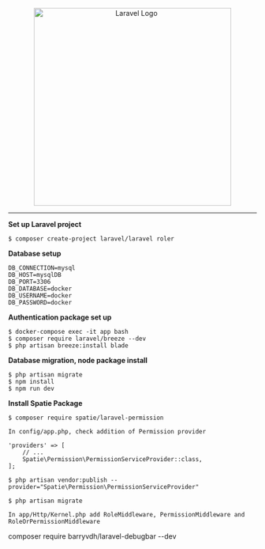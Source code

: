 <p align="center"><a href="https://laravel.com" target="_blank"><img src="https://raw.githubusercontent.com/laravel/art/master/logo-lockup/5%20SVG/2%20CMYK/1%20Full%20Color/laravel-logolockup-cmyk-red.svg" width="400" alt="Laravel Logo"></a></p>
<hr/>

**Set up Laravel project**
```
$ composer create-project laravel/laravel roler

```

**Database setup**
```
DB_CONNECTION=mysql
DB_HOST=mysqlDB
DB_PORT=3306
DB_DATABASE=docker
DB_USERNAME=docker
DB_PASSWORD=docker
```

**Authentication package set up**
```
$ docker-compose exec -it app bash
$ composer require laravel/breeze --dev
$ php artisan breeze:install blade
```

**Database migration, node package install**
```
$ php artisan migrate
$ npm install
$ npm run dev
```

**Install Spatie Package**
```
$ composer require spatie/laravel-permission

In config/app.php, check addition of Permission provider 

'providers' => [
    // ...
    Spatie\Permission\PermissionServiceProvider::class,
];

$ php artisan vendor:publish --provider="Spatie\Permission\PermissionServiceProvider"

$ php artisan migrate

In app/Http/Kernel.php add RoleMiddleware, PermissionMiddleware and RoleOrPermissionMiddleware

```


composer require barryvdh/laravel-debugbar --dev
